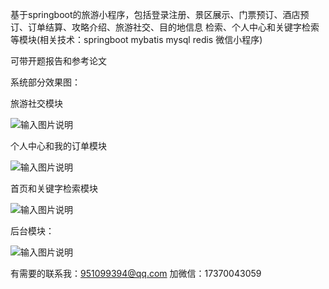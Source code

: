 基于springboot的旅游小程序，包括登录注册、景区展示、门票预订、酒店预订、订单结算、攻略介绍、旅游社交、目的地信息 检索、个人中心和关键字检索等模块(相关技术：springboot mybatis mysql redis 微信小程序)

可带开题报告和参考论文

系统部分效果图：

旅游社交模块

![输入图片说明](Snipaste_2023-05-12_17-06-10.png)

个人中心和我的订单模块

![输入图片说明](retouch_2023051417110592.jpg)

首页和关键字检索模块

![输入图片说明](retouch_2023051217112174.jpg)

后台模块：

![输入图片说明](Snipaste_2023-06-01_10-50-36.png)

有需要的联系我：951099394@qq.com
加微信：17370043059
